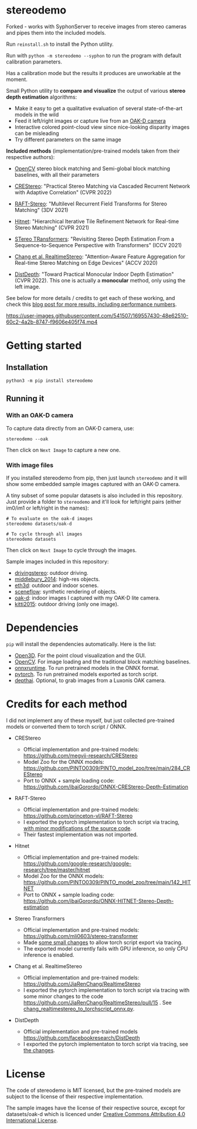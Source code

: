 # stereodemo

Forked - works with SyphonServer to receive images from stereo cameras and pipes them into the included models.

Run `reinstall.sh` to install the Python utility.

Run with `python -m stereodemo --syphon` to run the program with default calibration parameters.

Has a calibration mode but the results it produces are unworkable at the moment.

Small Python utility to **compare and visualize** the output of various **stereo depth estimation** algorithms:

- Make it easy to get a qualitative evaluation of several state-of-the-art models in the wild
- Feed it left/right images or capture live from an [OAK-D camera](https://store.opencv.ai/products/oak-d)
- Interactive colored point-cloud view since nice-looking disparity images can be misleading
- Try different parameters on the same image

**Included methods** (implementation/pre-trained models taken from their respective authors):

- [OpenCV](https://opencv.org) stereo block matching and Semi-global block matching baselines, with all their parameters
- [CREStereo](https://github.com/megvii-research/CREStereo): "Practical Stereo Matching via Cascaded Recurrent Network with Adaptive Correlation" (CVPR 2022)
- [RAFT-Stereo](https://github.com/princeton-vl/RAFT-Stereo): "Multilevel Recurrent Field Transforms for Stereo Matching" (3DV 2021)
- [Hitnet](https://github.com/google-research/google-research/tree/master/hitnet): "Hierarchical Iterative Tile Refinement Network for Real-time Stereo Matching" (CVPR 2021)
- [STereo TRansformers](https://github.com/mli0603/stereo-transformer): "Revisiting Stereo Depth Estimation From a Sequence-to-Sequence Perspective with Transformers" (ICCV 2021)
- [Chang et al. RealtimeStereo](https://github.com/JiaRenChang/RealtimeStereo): "Attention-Aware Feature Aggregation for Real-time Stereo Matching on Edge Devices" (ACCV 2020)

- [DistDepth](https://github.com/facebookresearch/DistDepth): "Toward Practical Monocular Indoor Depth Estimation" (CVPR 2022). This one is actually a **monocular** method, only using the left image.

See below for more details / credits to get each of these working, and check this [blog post for more results, including performance numbers](https://nicolas.burrus.name/stereo-comparison/).

https://user-images.githubusercontent.com/541507/169557430-48e62510-60c2-4a2b-8747-f9606e405f74.mp4

# Getting started

## Installation

```
python3 -m pip install stereodemo
```

## Running it

### With an OAK-D camera

To capture data directly from an OAK-D camera, use:

```
stereodemo --oak
```

Then click on `Next Image` to capture a new one.

### With image files

If you installed stereodemo from pip, then just launch `stereodemo` and it will
show some embedded sample images captured with an OAK-D camera.

A tiny subset of some popular datasets is also included in this repository. Just
provide a folder to `stereodemo` and it'll look for left/right pairs (either
im0/im1 or left/right in the names):

```
# To evaluate on the oak-d images
stereodemo datasets/oak-d 

# To cycle through all images
stereodemo datasets
```

Then click on `Next Image` to cycle through the images.

Sample images included in this repository:
- [drivingstereo](datasets/drivingstereo/README.md): outdoor driving.
- [middlebury_2014](datasets/middlebury_2014/README.md): high-res objects.
- [eth3d](datasets/eth3d_lowres/README.md): outdoor and indoor scenes.
- [sceneflow](datasets/sceneflow/README.md): synthetic rendering of objects.
- [oak-d](datasets/oak-d/README.md): indoor images I captured with my OAK-D lite camera.
- [kitti2015](datasets/kitti2015/README.md): outdoor driving (only one image).

# Dependencies

`pip` will install the dependencies automatically. Here is the list:

- [Open3D](https://open3d.org). For the point cloud visualization and the GUI.
- [OpenCV](https://opencv.org). For image loading and the traditional block matching baselines.
- [onnxruntime](https://onnxruntime.ai/). To run pretrained models in the ONNX format.
- [pytorch](https://pytorch.org/). To run pretrained models exported as torch script.
- [depthai](https://docs.luxonis.com/en/latest/). Optional, to grab images from a Luxonis OAK camera.

# Credits for each method

I did not implement any of these myself, but just collected pre-trained models or converted them to torch script / ONNX.

- CREStereo
  - Official implementation and pre-trained models: https://github.com/megvii-research/CREStereo
  - Model Zoo for the ONNX models: https://github.com/PINTO0309/PINTO_model_zoo/tree/main/284_CREStereo
  - Port to ONNX + sample loading code: https://github.com/ibaiGorordo/ONNX-CREStereo-Depth-Estimation

- RAFT-Stereo
  - Official implementation and pre-trained models: https://github.com/princeton-vl/RAFT-Stereo
  - I exported the pytorch implementation to torch script via tracing, [with minor modifications of the source code](https://github.com/nburrus/RAFT-Stereo/commit/ebbb5a807227927ab4551274039e9bdd16a1b010).
  - Their fastest implementation was not imported.

- Hitnet
  - Official implementation and pre-trained models: https://github.com/google-research/google-research/tree/master/hitnet
  - Model Zoo for the ONNX models: https://github.com/PINTO0309/PINTO_model_zoo/tree/main/142_HITNET
  - Port to ONNX + sample loading code: https://github.com/ibaiGorordo/ONNX-HITNET-Stereo-Depth-estimation

- Stereo Transformers
  - Official implementation and pre-trained models: https://github.com/mli0603/stereo-transformer
  - Made [some small changes](https://github.com/nburrus/stereo-transformer/commit/0006a022c19f0c7c4d7683408531180a863603a5) to allow torch script export via tracing.
  - The exported model currently fails with GPU inference, so only CPU inference is enabled.

- Chang et al. RealtimeStereo
  - Official implementation and pre-trained models: https://github.com/JiaRenChang/RealtimeStereo
  - I exported the pytorch implementation to torch script via tracing with some minor changes to the code https://github.com/JiaRenChang/RealtimeStereo/pull/15 . See [chang_realtimestereo_to_torchscript_onnx.py](tools/chang_realtimestereo_to_torchscript_onnx.py).

- DistDepth
  - Official implementation and pre-trained models https://github.com/facebookresearch/DistDepth
  - I exported the pytorch implementaton to torch script via tracing, see [the changes](https://github.com/facebookresearch/DistDepth/commit/fde3b427ef2ff31c34f08e99c51c8e6a2427b720).

# License

The code of stereodemo is MIT licensed, but the pre-trained models are subject to the license of their respective implementation.

The sample images have the license of their respective source, except for datasets/oak-d which is licenced under [Creative Commons Attribution 4.0 International License](https://creativecommons.org/licenses/by/4.0/).

